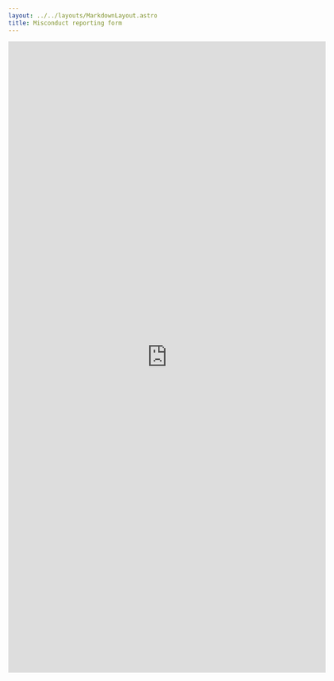 ```yaml
---
layout: ../../layouts/MarkdownLayout.astro
title: Misconduct reporting form
---
```


<!--<iframe src="https://docs.google.com/forms/d/e/1FAIpQLScFpSCchI1HBXbo-lyJCucK91afRSzE23eROqMavg5fUucMeA/viewform?embedded=true" width="640" height="1337" frameborder="0" marginheight="0" marginwidth="0">Loading…</iframe>-->

<!--iframe src="https://docs.google.com/forms/d/e/1FAIpQLSfM5SismQwUVCns_joUlqB3np9wSxxuSXZR4tPhtzcmG9mHQg/viewform?embedded=true" width="640" height="1381" frameborder="0" marginheight="0" marginwidth="0">Loading…</iframe>-->

<iframe src="https://docs.google.com/forms/d/e/1FAIpQLSfL6gCjXK5XUGbuioxjELdWKyPRf9prlOaQsvAwcigTUfWp7g/viewform?embedded=true" width="640" height="1274" frameborder="0" marginheight="0" marginwidth="0">Loading…</iframe>
